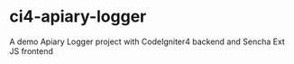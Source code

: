 # ci4-apiary-logger
A demo Apiary Logger project with CodeIgniter4 backend and Sencha Ext JS frontend
